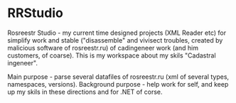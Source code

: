 # RRStudio
Rosreestr Studio - my current time designed projects (XML Reader etc) for simplify
work and stable ("disassemble" and vivisect troubles, created by malicious software  of  rosreestr.ru) 
of cadingeneer work (and him customers, of coarse).
This is my workspace about my skils "Cadastral ingeneer".

Main purpose - parse several datafiles of rosreestr.ru (xml of several types, namespaces, versions).
Background purpose - help work for self, and keep up my skils in these directions and for .NET of corse.


